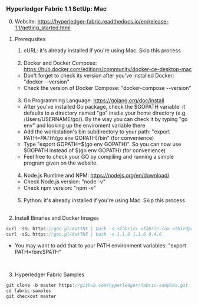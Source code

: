 ### Hyperledger Fabric 1.1 SetUp: Mac

0. Website: https://hyperledger-fabric.readthedocs.io/en/release-1.1/getting_started.html

1. Prerequsites

   1. cURL: it's already installed if you're using Mac. Skip this process
   <br />
   
   2. Docker and Docker Compose: https://hub.docker.com/editions/community/docker-ce-desktop-mac
   - Don't forget to check its version after you've installed Docker: "docker --version"
   - Check the version of Docker Compose: "docker-compose --version"
   <br />
   
   3. Go Programming Language: https://golang.org/doc/install
   - After you've installed Go package, check the $GOPATH variable: it defaults to a directory named "go" insdie your home directory (e.g. /Users/USERNAME/go/). By the way you can check it by typing "go env" and looking up the enviroment variable there
   - Add the workstation's bin subdirectory to your path: "export PATH=$PATH:$(go env GOPATH)/bin" (for convenience)
   - Type "export GOPATH=$(go env GOPATH)". So you can now use $GOPATH instead of $(go env GOPATH) (for convenience)
   - Feel free to check your GO by compiling and running a simple program given on the website.
   <br />

   4. Node.js Runtime and NPM: https://nodejs.org/en/download/
   - Check Node.js version: "node -v"
   - Check npm version: "npm -v"
   <br />
   
   5. Python: it's already installed if you're using Mac. Skip this process
   <br />
   
2. Install Binaries and Docker Images
```c
curl -sSL https://goo.gl/6wtTN5 | bash -s <fabric> <fabric-ca> <thirdparty>
curl -sSL https://goo.gl/6wtTN5 | bash -s 1.1.0 1.1.0 0.4.6
```
   - You may want to add that to your PATH environment variables: "export PATH=<path to download location>/bin:$PATH"
   <br />
   
3. Hyperledger Fabric Samples
```c
git clone -b master https://github.com/hyperledger/fabric-samples.git
cd fabric-samples
git checkout master
```
   
